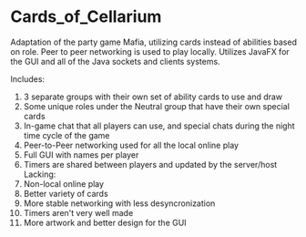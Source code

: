 # Cards_of_Cellarium
Adaptation of the party game Mafia, utilizing cards instead of abilities based on role.  Peer to peer networking is used to play locally.
Utilizes JavaFX for the GUI and all of the Java sockets and clients systems.

Includes:
  1. 3 separate groups with their own set of ability cards to use and draw
  2. Some unique roles under the Neutral group that have their own special cards
  3. In-game chat that all players can use, and special chats during the night time cycle of the game
  4. Peer-to-Peer networking used for all the local online play
  5. Full GUI with names per player
  6. Timers are shared between players and updated by the server/host
Lacking:
  1. Non-local online play
  2. Better variety of cards
  3. More stable networking with less desyncronization
  4. Timers aren't very well made
  5. More artwork and better design for the GUI
